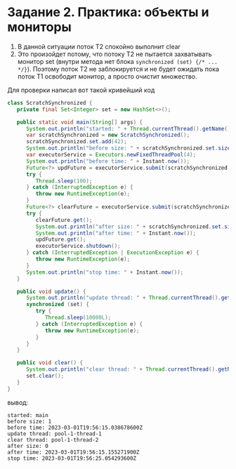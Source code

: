 # Задание 2. Практика: объекты и мониторы #
1. В данной ситуации поток T2 спокойно выполнит clear
2. Это произойдет потому, что потоку T2 не пытается захватывать монитор set (внутри метода нет 
   блока `synchronized (set) {/* ... */}`). Поэтому поток T2 не заблокируется и не будет ожидать
   пока поток T1 освободит монитор, а просто очистит множество.

Для проверки написал вот такой кривейший код
```java
class ScratchSynchronized {
   private final Set<Integer> set = new HashSet<>();

   public static void main(String[] args) {
      System.out.println("started: " + Thread.currentThread().getName());
      var scratchSynchronized = new ScratchSynchronized();
      scratchSynchronized.set.add(42);
      System.out.println("before size: " + scratchSynchronized.set.size());
      var executorService = Executors.newFixedThreadPool(4);
      System.out.println("before time: " + Instant.now());
      Future<?> updFuture = executorService.submit(scratchSynchronized::update);
      try {
         Thread.sleep(100);
      } catch (InterruptedException e) {
         throw new RuntimeException(e);
      }
      Future<?> clearFuture = executorService.submit(scratchSynchronized::clear);
      try {
         clearFuture.get();
         System.out.println("after size: " + scratchSynchronized.set.size());
         System.out.println("after time: " + Instant.now());
         updFuture.get();
         executorService.shutdown();
      } catch (InterruptedException | ExecutionException e) {
         throw new RuntimeException(e);
      }
      System.out.println("stop time: " + Instant.now());
   }

   public void update() {
      System.out.println("update thread: " + Thread.currentThread().getName());
      synchronized (set) {
         try {
            Thread.sleep(10000L);
         } catch (InterruptedException e) {
            throw new RuntimeException(e);
         }
      }
   }

   public void clear() {
      System.out.println("clear thread: " + Thread.currentThread().getName());
      set.clear();
   }
}
```
вывод:
```text
started: main
before size: 1
before time: 2023-03-01T19:56:15.038678600Z
update thread: pool-1-thread-1
clear thread: pool-1-thread-2
after size: 0
after time: 2023-03-01T19:56:15.155271900Z
stop time: 2023-03-01T19:56:25.054293600Z
```
